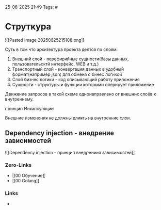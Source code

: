 25-06-2025 21:49
Tags: #
# Струткура

![[Pasted image 20250625215108.png]]

Суть в том что архитектура проекта делтся по слоям:
1. Внешний слой - перефирийные сущности(базы данных, пользовательсктй интерфейс, WEB и т.д.)
2. Транспортный слой - конвертация данных в удобный формат(например json) для обмена с бинес логикой 
3. Слой бизнес логики - код описывающий работу приложения
4. Сущности - структуры и функции которыми оперирует приложение

Движение запросов в такой схеме однонаправлено от внешних слоёв к внутреннему.

принцип Инкапсуляции

Внешние изменения не должны влиять на внутренние слои.

## Dependency injection - внедрение зависимостей

![[Dependency injection - принцип внедрениия зависимостей]]


### Zero-Links
- [[00 Обучение]]
- [[00 Golang]]


### Links
-

